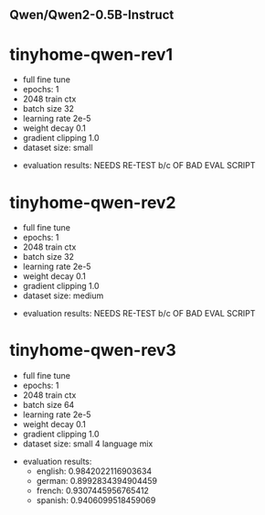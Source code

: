 ## Qwen/Qwen2-0.5B-Instruct

# tinyhome-qwen-rev1
- full fine tune
- epochs: 1
- 2048 train ctx
- batch size 32
- learning rate 2e-5
- weight decay 0.1
- gradient clipping 1.0
- dataset size: small
+ evaluation results: NEEDS RE-TEST b/c OF BAD EVAL SCRIPT

# tinyhome-qwen-rev2
- full fine tune
- epochs: 1
- 2048 train ctx
- batch size 32
- learning rate 2e-5
- weight decay 0.1
- gradient clipping 1.0
- dataset size: medium
+ evaluation results: NEEDS RE-TEST b/c OF BAD EVAL SCRIPT

# tinyhome-qwen-rev3
- full fine tune
- epochs: 1
- 2048 train ctx
- batch size 64
- learning rate 2e-5
- weight decay 0.1
- gradient clipping 1.0
- dataset size: small 4 language mix
+ evaluation results:
  - english: 0.9842022116903634
  - german: 0.8992834394904459
  - french: 0.9307445956765412
  - spanish: 0.9406099518459069